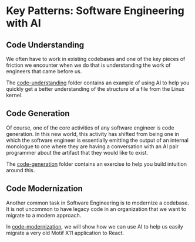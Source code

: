 # Key Patterns: Software Engineering with AI

## Code Understanding

We often have to work in existing codebases and one of the key pieces of friction we encounter when we do that is understanding the work of engineers that came before us.

The [code-understanding](./code-understanding/) folder contains an example of using AI to help you quickly get a better understanding of the structure of a file from the Linux kernel.

## Code Generation

Of course, one of the core activities of any software engineer is code generation. In this new world, this activity has shifted from being one in which the software engineer is essentially emitting the output of an internal monologue to one where they are having a conversation with an AI pair programmer about the artifact that they would like to exist.

The [code-generation](./code-generation/) folder contains an exercise to help you build intuition around this.

## Code Modernization

Another common task in Software Engineering is to modernize a codebase. It is not uncommon to have legacy code in an organization that we want to migrate to a modern approach.

In [code-modernization](./code-modernization/), we will show how we can use AI to help us easily migrate a very old Motif X11 application to React.
